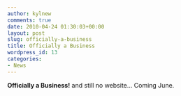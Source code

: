 ```yaml
---
author: kylnew
comments: true
date: 2010-04-24 01:30:03+00:00
layout: post
slug: officially-a-business
title: Officially a Business
wordpress_id: 13
categories:
- News
---
```


**Officially a Business!** and still no website... Coming June.
